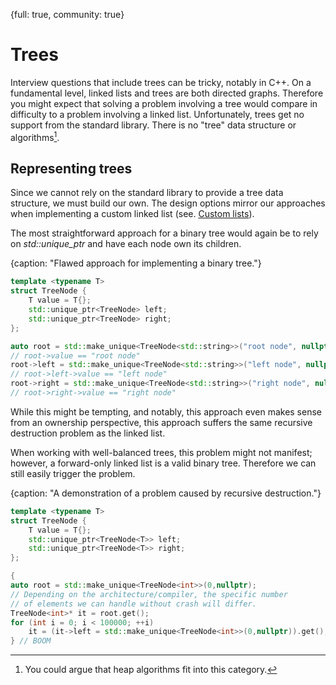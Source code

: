 {full: true, community: true}
# Trees

Interview questions that include trees can be tricky, notably in C++. On a fundamental level, linked lists and trees are both directed graphs. Therefore you might expect that solving a problem involving a tree would compare in difficulty to a problem involving a linked list. Unfortunately, trees get no support from the standard library. There is no "tree" data structure or algorithms[^heapalgo].

[^heapalgo]: You could argue that heap algorithms fit into this category.

## Representing trees

Since we cannot rely on the standard library to provide a tree data structure, we must build our own. The design options mirror our approaches when implementing a custom linked list (see. [Custom lists](#custom_lists)).

The most straightforward approach for a binary tree would again be to rely on *std::unique_ptr* and have each node own its children.

{caption: "Flawed approach for implementing a binary tree."}
```cpp
template <typename T>
struct TreeNode {
    T value = T{};
    std::unique_ptr<TreeNode> left;
    std::unique_ptr<TreeNode> right;
};

auto root = std::make_unique<TreeNode<std::string>>("root node", nullptr, nullptr);
// root->value == "root node"
root->left = std::make_unique<TreeNode<std::string>>("left node", nullptr, nullptr);
// root->left->value == "left node"
root->right = std::make_unique<TreeNode<std::string>>("right node", nullptr, nullptr);
// root->right->value == "right node"
```

<!-- https://compiler-explorer.com/z/KrTej6nxa -->

While this might be tempting, and notably, this approach even makes sense from an ownership perspective, this approach suffers the same recursive destruction problem as the linked list.

When working with well-balanced trees, this problem might not manifest; however, a forward-only linked list is a valid binary tree. Therefore we can still easily trigger the problem.

{caption: "A demonstration of a problem caused by recursive destruction."}
```cpp
template <typename T>
struct TreeNode {
    T value = T{};
    std::unique_ptr<TreeNode<T>> left;
    std::unique_ptr<TreeNode<T>> right;
};

{
auto root = std::make_unique<TreeNode<int>>(0,nullptr);
// Depending on the architecture/compiler, the specific number
// of elements we can handle without crash will differ.
TreeNode<int>* it = root.get();
for (int i = 0; i < 100000; ++i)
    it = (it->left = std::make_unique<TreeNode<int>>(0,nullptr)).get();
} // BOOM
```

<!-- https://compiler-explorer.com/z/MPYhf3T77 -->

